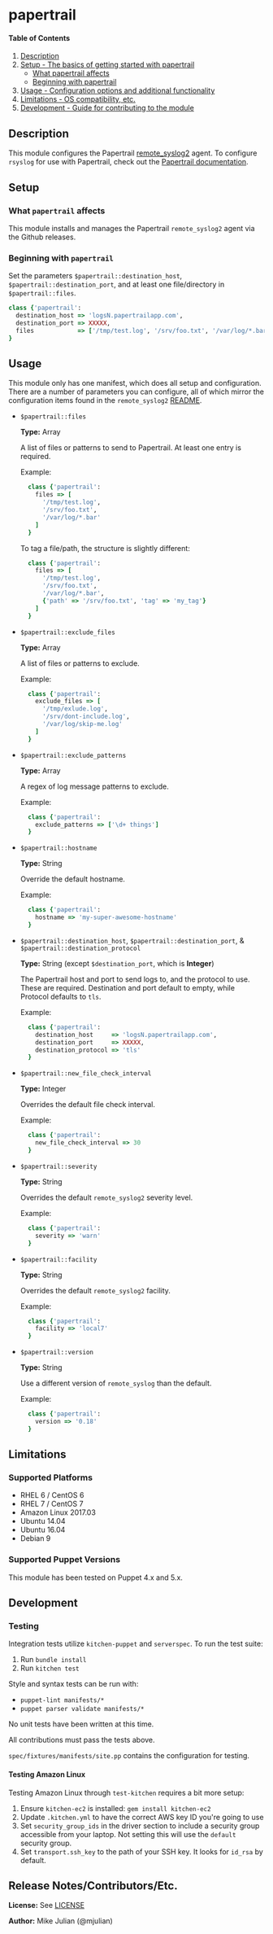 # papertrail

#### Table of Contents

1. [Description](#description)
2. [Setup - The basics of getting started with papertrail](#setup)
    * [What papertrail affects](#what-papertrail-affects)
    * [Beginning with papertrail](#beginning-with-papertrail)
3. [Usage - Configuration options and additional functionality](#usage)
4. [Limitations - OS compatibility, etc.](#limitations)
5. [Development - Guide for contributing to the module](#development)

## Description

This module configures the Papertrail [remote_syslog2](https://github.com/papertrail/remote_syslog2) agent. To configure `rsyslog` for use with Papertrail, check out the [Papertrail documentation](http://help.papertrailapp.com/kb/configuration/configuring-remote-syslog-from-unixlinux-and-bsdos-x/).

## Setup

### What `papertrail` affects

This module installs and manages the Papertrail `remote_syslog2` agent via the Github releases.

### Beginning with `papertrail`

Set the parameters `$papertrail::destination_host`, `$papertrail::destination_port`, and at least one file/directory in `$papertrail::files`.

```ruby
class {'papertrail':
  destination_host => 'logsN.papertrailapp.com',
  destination_port => XXXXX,
  files            => ['/tmp/test.log', '/srv/foo.txt', '/var/log/*.bar']
}
```

## Usage

This module only has one manifest, which does all setup and configuration. There are a number of parameters you can configure, all of which mirror the configuration items found in the `remote_syslog2` [README](https://github.com/papertrail/remote_syslog2#configuration).

- `$papertrail::files`

  **Type:** Array

  A list of files or patterns to send to Papertrail. At least one entry is required.

  Example:
  ```ruby
    class {'papertrail':
      files => [
        '/tmp/test.log',
        '/srv/foo.txt',
        '/var/log/*.bar'
      ]
    }
  ```

  To tag a file/path, the structure is slightly different:
  ```ruby
    class {'papertrail':
      files => [
        '/tmp/test.log',
        '/srv/foo.txt',
        '/var/log/*.bar',
        {'path' => '/srv/foo.txt', 'tag' => 'my_tag'}
      ]
    }
   ```

- `$papertrail::exclude_files`

  **Type:** Array

  A list of files or patterns to exclude.

  Example:
  ```ruby
    class {'papertrail':
      exclude_files => [
        '/tmp/exlude.log',
        '/srv/dont-include.log',
        '/var/log/skip-me.log'
      ]
    }
  ```

- `$papertrail::exclude_patterns`

  **Type:** Array

  A regex of log message patterns to exclude.

  Example:
  ```ruby
    class {'papertrail':
      exclude_patterns => ['\d+ things']
    }
  ```
- `$papertrail::hostname`

  **Type:** String

  Override the default hostname.

  Example:
  ```ruby
    class {'papertrail':
      hostname => 'my-super-awesome-hostname'
    }
  ```

- `$papertrail::destination_host`, `$papertrail::destination_port`, & `$papertrail::destination_protocol`

  **Type:** String (except `$destination_port`, which is **Integer**)

  The Papertrail host and port to send logs to, and the protocol to use. These are required. Destination and port default to empty, while Protocol defaults to `tls`.

  Example:
  ```ruby
    class {'papertrail':
      destination_host     => 'logsN.papertrailapp.com',
      destination_port     => XXXXX,
      destination_protocol => 'tls'
    }
  ```

- `$papertrail::new_file_check_interval`

  **Type:** Integer

  Overrides the default file check interval.

  Example:
  ```ruby
    class {'papertrail':
      new_file_check_interval => 30
    }
  ```

- `$papertrail::severity`

  **Type:** String

  Overrides the default `remote_syslog2` severity level.

  Example:
  ```ruby
    class {'papertrail':
      severity => 'warn'
    }
  ```

- `$papertrail::facility`

  **Type:** String

  Overrides the default `remote_syslog2` facility.

  Example:
  ```ruby
    class {'papertrail':
      facility => 'local7'
    }
  ```

- `$papertrail::version`

  **Type:** String

  Use a different version of `remote_syslog` than the default.

  Example:
  ```ruby
    class {'papertrail':
      version => '0.18'
    }
  ```


## Limitations

### Supported Platforms

* RHEL 6 / CentOS 6
* RHEL 7 / CentOS 7
* Amazon Linux 2017.03
* Ubuntu 14.04
* Ubuntu 16.04
* Debian 9

### Supported Puppet Versions

This module has been tested on Puppet 4.x and 5.x.

## Development

### Testing

Integration tests utilize `kitchen-puppet` and `serverspec`. To run the test suite:

1. Run `bundle install`
2. Run `kitchen test`

Style and syntax tests can be run with:

* `puppet-lint manifests/*`
* `puppet parser validate manifests/*`

No unit tests have been written at this time.

All contributions must pass the tests above.

`spec/fixtures/manifests/site.pp` contains the configuration for testing.

#### Testing Amazon Linux

Testing Amazon Linux through `test-kitchen` requires a bit more setup:

1. Ensure `kitchen-ec2` is installed: `gem install kitchen-ec2`
2. Update `.kitchen.yml` to have the correct AWS key ID you're going to use
3. Set `security_group_ids` in the driver section to include a security group accessible from your laptop. Not setting this will use the `default`    security group.
4. Set `transport.ssh_key` to the path of your SSH key. It looks for `id_rsa` by default.

## Release Notes/Contributors/Etc.

**License:** See [LICENSE](LICENSE.md)

**Author:** Mike Julian (@mjulian)
